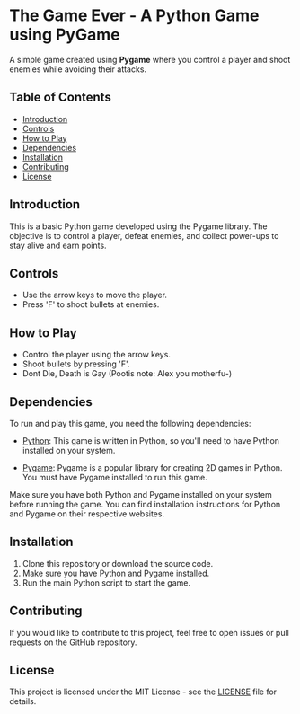 # The Game Ever - A Python Game using PyGame

A simple game created using **Pygame** where you control a player and shoot enemies while avoiding their attacks.

## Table of Contents

- [Introduction](#introduction)
- [Controls](#controls)
- [How to Play](#how-to-play)
- [Dependencies](#dependencies)
- [Installation](#installation)
- [Contributing](#contributing)
- [License](#license)

## Introduction

This is a basic Python game developed using the Pygame library. The objective is to control a player, defeat enemies, and collect power-ups to stay alive and earn points.

## Controls

- Use the arrow keys to move the player.
- Press 'F' to shoot bullets at enemies.

## How to Play

- Control the player using the arrow keys.
- Shoot bullets by pressing 'F'.
- Dont Die, Death is Gay (Pootis note: Alex you motherfu-)

## Dependencies

To run and play this game, you need the following dependencies:

- [Python](https://www.python.org/): This game is written in Python, so you'll need to have Python installed on your system.

- [Pygame](https://www.pygame.org/): Pygame is a popular library for creating 2D games in Python. You must have Pygame installed to run this game.

Make sure you have both Python and Pygame installed on your system before running the game. You can find installation instructions for Python and Pygame on their respective websites.

## Installation

1. Clone this repository or download the source code.
2. Make sure you have Python and Pygame installed.
3. Run the main Python script to start the game.

## Contributing

If you would like to contribute to this project, feel free to open issues or pull requests on the GitHub repository.

## License

This project is licensed under the MIT License - see the [LICENSE](LICENSE) file for details.
